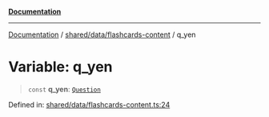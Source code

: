 [**Documentation**](../../../../README.md)

***

[Documentation](../../../../README.md) / [shared/data/flashcards-content](../README.md) / q\_yen

# Variable: q\_yen

> `const` **q\_yen**: [`Question`](../../../types/flashcardTypes/type-aliases/Question.md)

Defined in: [shared/data/flashcards-content.ts:24](https://github.com/Projet-Clovis/flashcard-games/blob/8c85f3457b48eef736423c9679a7c1b51f15688e/src/shared/data/flashcards-content.ts#L24)
